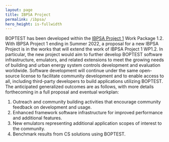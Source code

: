 ```yaml
---
layout: page
title: IBPSA Project
permalink: /ibpsa/
hero_height: is-fullwidth
---
```


BOPTEST has been developed within the [IBPSA Project 1](https://ibpsa.github.io/project1/index.html) Work Package 1.2.
With IBPSA Project 1 ending in Summer 2022, a proposal for a new IBPSA
Project is in the works that will extend the work of
IBPSA Project 1 WP1.2.  In particular, the new project would aim to further
develop BOPTEST software infrastructure, emulators, and related extensions to
meet the growing needs of building and urban energy system controls development
and evaluation worldwide.  Software development will continue under the
same open-source license to facilitate community development and to enable
access to all, including third-party developers to build applications
utilizing BOPTEST.  The anticipated generalized outcomes are as follows,
with more details forthecoming in a full proposal and eventual workplan:

1. Outreach and community building activities that encourage community feedback on development and usage.
2. Enhanced framework software infrastructure for improved performance and additional features.
3. New emulators representing additional application scopes of interest to the community.
4. Benchmark results from CS solutions using BOPTEST.
